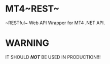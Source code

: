 # MT4~REST~
~RESTful~ Web API Wrapper for MT4 .NET API.

# **WARNING**
IT SHOULD ***NOT*** BE USED IN PRODUCTION!!!
